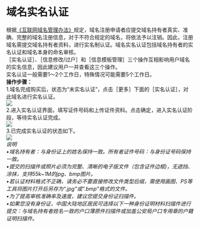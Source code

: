 # 域名实名认证

根据[《互联网域名管理办法》](https://www.miit.gov.cn/zwgk/zcwj/flfg/art/2017/art_43ec3819b2d04a31ad2c1c81c3f6100b.html)规定，域名注册申请者应提交域名持有者真实、准确、完整的域名注册信息，对于不符合规定的域名，将依法予以注销。因此，注册域名需提交域名持有者资料，进行实名制认证。域名实名认证包括域名持有者的实名认证和域名本身的命名审核。  
［实名认证］、［信息修改/过户］和［信息模板管理］三个操作互相影响用户域名的实名信息，因此建议用户一并查看这三个操作。  
实名认证一般需要1～2个工作日，特殊情况可能需要5个工作日。  
**操作步骤：**  
1.域名完成购买后，状态为“未实名认证”，点击［更多］下面的［实名认证］，对此域名进行实名认证。  
![](/images/certification/1.png)  
2.进入实名认证界面，填写证件号码和上传证件资料。点击确定，进入实名认证阶段，等待实名认证完成。  
![](/images/certification/2.png)  
3.已完成实名认证的状态如下。  
![](/images/certification/3.png)  
*说明  
•域名持有者：与身份证上的姓名保持一致。所有者证件号码：与身份证号码保持一致。  
•提交的扫描件或照片必须为完整、清晰的电子版文件（包含证件边框)，无遮挡、涂抹，支持55k\~1M的jpg、bmp图片。  
•若认证材料格式不正确，请务必不要直接修改文件类型后缀，需使用画图、PS等工具将图片打开后另存为“.jpg”或“.bmp”格式的文件。  
•为了提高审核准确率及速度，建议您提交身份证扫描件。*  
*•如果您没有身份证，中国大陆地区居民可选择以下一种身份证明材料扫描件进行提交：与域名持有者姓名一致的户口薄原件扫描件或加盖公安局户口专用章的户籍证明扫描件。*
